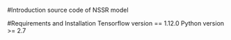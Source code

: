#Introduction
source code of NSSR model

#Requirements and Installation
Tensorflow version == 1.12.0
Python version >= 2.7


